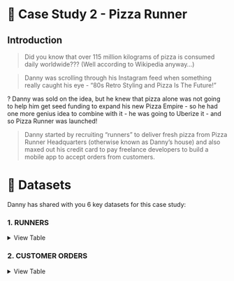 # :ramen: Case Study 2 - Pizza Runner

## Introduction
> Did you know that over 115 million kilograms of pizza is consumed daily worldwide??? (Well according to Wikipedia anyway…)

> Danny was scrolling through his Instagram feed when something really caught his eye - “80s Retro Styling and Pizza Is The Future!”

? Danny was sold on the idea, but he knew that pizza alone was not going to help him get seed funding to expand his new Pizza Empire - so he had one more genius idea to combine with it - he was going to Uberize it - and so Pizza Runner was launched!

> Danny started by recruiting “runners” to deliver fresh pizza from Pizza Runner Headquarters (otherwise known as Danny’s house) and also maxed out his credit card to pay freelance developers to build a mobile app to accept orders from customers.

 # **:file_folder: Datasets**
 Danny has shared with you 6 key datasets for this case study:
 
### **1. RUNNERS**

 <details><summary>
 View Table
 </summary>
The runners table shows the registration_date for each new runner

| runner_id	| registration_date |
| ----------| ----------------- |
| 1	        | 2021-01-01
| 2	        | 2021-01-03
| 3	        | 2021-01-08
| 4	        | 2021-01-15

</details>

### **2. CUSTOMER ORDERS**

<details><summary>
 View Table
 </summary>
Customer pizza orders are captured in the customer_orders table with 1 row for each individual pizza that is part of the order.

The pizza_id relates to the type of pizza which was ordered whilst the exclusions are the ingredient_id values which should be removed from the pizza and the extras are the ingredient_id values which need to be added to the pizza.

Note that customers can order multiple pizzas in a single order with varying exclusions and extras values even if the pizza is the same type!

The exclusions and extras columns will need to be cleaned up before using them in your queries.

| order_id	 | customer_id	| pizza_id	| exclusions	| extras	| order_time|
| ----------| ------------| ---------| -----------| -------| ----------|
1	101	1	 	 	2021-01-01 18:05:02
2	101	1	 	 	2021-01-01 19:00:52
3	102	1	 	 	2021-01-02 23:51:23
3	102	2	 	NaN	2021-01-02 23:51:23
4	103	1	4	 	2021-01-04 13:23:46
4	103	1	4	 	2021-01-04 13:23:46
4	103	2	4	 	2021-01-04 13:23:46
5	104	1	null	1	2021-01-08 21:00:29
6	101	2	null	null	2021-01-08 21:03:13
7	105	2	null	1	2021-01-08 21:20:29
8	102	1	null	null	2021-01-09 23:54:33
9	103	1	4	1, 5	2021-01-10 11:22:59
10	104	1	null	null	2021-01-11 18:34:49
10	104	1	2, 6	1, 4	2021-01-11 18:34:49
